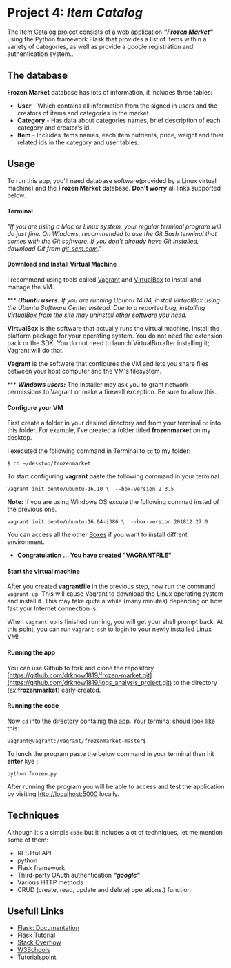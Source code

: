 ﻿
# Project 4: _**Item Catalog**_

The Item Catalog project consists of a web application ***"Frozen Market"***  using the Python framework Flask that provides a list of items within a variety of categories, as well as provide a google registration and authentication system..

## The database
**Frozen Market** database has lots of information, it includes three tables:
* **User** - Which contains all information from the signed in users and the creators
of items and categories in the market.
* **Category** - Has data about categories names, brief description of each category
and creator's id.
* **Item** - Includes items names, each item nutrients, price, weight
and thier related ids in the category and user tables.


## Usage
To run this app, you'll need database software(provided by a Linux virtual machine)
and the **Frozen Market** database. **Don't worry** all links supported below.
#### Terminal
_"If you are using a Mac or Linux system, your regular terminal program will do just fine.
On Windows, recommended to use the Git Bash terminal that comes with the Git software.
If you don't already have Git installed, download Git from [git-scm.com](https://git-scm.com/downloads)."_
#### Download and Install Virtual Machine
I recommend using tools called [Vagrant](https://www.vagrantup.com/) and [VirtualBox](https://www.virtualbox.org/wiki/Downloads) to install and manage the VM.

*** _**Ubuntu users:** 
If you are running Ubuntu 14.04, install VirtualBox using the Ubuntu
Software Center instead. Due to a reported bug, installing VirtualBox
from the site may uninstall other software you need._

**VirtualBox** is the software that actually runs the virtual machine.
Install the platform package for your operating system.
You do not need the extension pack or the SDK.
You do not need to launch VirtualBoxafter installing it; Vagrant will do that.

**Vagrant** is the software that configures the VM and lets you share
files between your host computer and the VM's filesystem.

*** **_Windows users:_** 
The Installer may ask you to grant network permissions to Vagrant or make
a firewall exception. Be sure to allow this.
#### Configure your VM
First create a folder in your desired directory and from your terminal `cd`
into this folder. For example, I've created a folder titled **frozenmarket** on my
desktop.

I executed the following command in Terminal to `cd` to my folder:
```
$ cd ~/desktop/frozenmarket
```
To start configuring **vagrant** paste the following command in your terminal.
```
vagrant init bento/ubuntu-16.10 \  --box-version 2.3.5
```
**Note:** If you are using Windows OS excute the following commad insted of
the previous one.
```
vagrant init bento/ubuntu-16.04-i386 \  --box-version 201812.27.0
```
You can access all the other [Boxes](https://app.vagrantup.com/bento) if you want to install diffrent environment.

* **Congratulation ... You have created "VAGRANTFILE"**


#### Start the virtual machine
After you created **vagrantfile** in the previous step, now run the command `vagrant up`.
This will cause Vagrant to download the Linux operating system and install it.
This may take quite a while (many minutes) depending on how fast your Internet connection is.

When `vagrant up` is finished running, you will get your shell prompt back.
At this point, you can run `vagrant ssh` to login to your newly installed Linux VM!

#### Running the app
You can use Github to fork and clone the repository [https://github.com/drknow1819/frozen-market.git](https://github.com/drknow1819/logs_analysis_project.git) to the directory
(_ex:_**frozenmarket**) early created.

#### Running the code
Now `cd` into the directory containig the app.
Your terminal shoud look like this:
```
vagrant@vagrant:/vagrant/frozenmarket-master$
````
To lunch the program paste the below command in your terminal then hit **enter** kye :
```
python frozen.py
```

After running the program you will be able to access and test the application by visiting  [http://localhost:5000](http://localhost:8000/)  locally.







## Techniques

Although it's a simple `code` but it includes alot of techniques,
let me mention some of them:

- RESTful API
- python
- Flask framework
- Third-party OAuth authentication ***"google"***
- Various HTTP methods
- CRUD (create, read, update and delete) operations.) function


## Usefull Links

- [Flask: Documentation](http://flask.pocoo.org/docs/1.0/)
- [Flask Tutorial](http://flask.pocoo.org/docs/1.0/tutorial/)
- [Stack Overflow](https://stackoverflow.com/)
- [W3Schools](https://www.w3schools.com/)
- [Tutorialspoint](https://www.tutorialspoint.com/)

